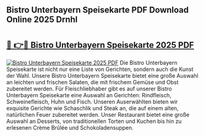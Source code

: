 ## Bistro Unterbayern Speisekarte PDF Download Online 2025 Drnhl

# <h2><a href="http://gce296.nevu.top/?p=Bistro+Unterbayern+Speisekarte">🔗 👉🔴 Bistro Unterbayern Speisekarte 2025 PDF</a></h2>

[![Bistro Unterbayern Speisekarte 2025 PDF](https://i.imgur.com/dBaPXMq.png)](http://gce296.nevu.top/?p=Bistro+Unterbayern+Speisekarte)
Die Bistro Unterbayern Speisekarte ist nicht nur eine Liste von Gerichten, sondern auch die Kunst der Wahl. Unsere Bistro Unterbayern Speisekarte bietet eine große Auswahl an leichten und frischen Salaten, die mit frischem Gemüse und Obst zubereitet werden. Für Fleischliebhaber gibt es auf unserer Bistro Unterbayern Speisekarte eine Auswahl an Gerichten: Rindfleisch, Schweinefleisch, Huhn und Fisch. Unseren Auserwählten bieten wir exquisite Gerichte wie Schaschlik und Steak an, die auf einem alten, natürlichen Feuer zubereitet werden. Unser Restaurant bietet eine große Auswahl an Desserts, von traditionellen Torten und Kuchen bis hin zu erlesenen Crème Brûlée und Schokoladensuppen.
